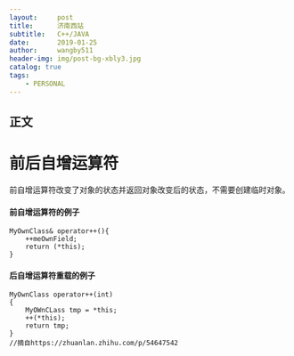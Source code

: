 ```yaml
---
layout:     post
title:      济南西站
subtitle:   C++/JAVA
date:       2019-01-25
author:     wangby511
header-img: img/post-bg-xbly3.jpg
catalog: true
tags:
    - PERSONAL
---
```



## 正文
# 前后自增运算符

前自增运算符改变了对象的状态并返回对象改变后的状态，不需要创建临时对象。

#### 前自增运算符的例子
```
MyOwnClass& operator++(){
    ++meOwnField;
    return (*this);
}
```

#### 后自增运算符重载的例子
```
MyOwnClass operator++(int)
{
    MyOWnCLass tmp = *this;
    ++(*this);
    return tmp;
}
//摘自https://zhuanlan.zhihu.com/p/54647542
```
